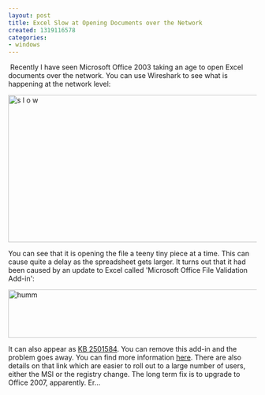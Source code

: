 ```yaml
---
layout: post
title: Excel Slow at Opening Documents over the Network
created: 1319116578
categories:
- windows
---
```

<p>&nbsp;Recently I have seen Microsoft Office 2003 taking an age to open Excel documents over the network. You can use Wireshark to see what is happening at the network level:</p>
<p><a href="/sites/default/files/ws.gif"><img alt="s l o w " width="647" height="299" class="triggerclass" src="/sites/default/files/ws-opt.gif" /></a></p>
<p>You can see that it is opening the file a teeny tiny piece at a time. This can cause quite a delay as the spreadsheet gets larger. It turns out that it had been caused by an update to Excel called 'Microsoft Office File Validation Add-in':</p>
<p><a href="/sites/default/files/mofvai.gif"><img alt="humm" width="603" height="98" class="triggerclass" src="/sites/default/files/mofvai.gif" /></a></p>
<p>It can also appear as <a href="http://support.microsoft.com/default.aspx?scid=kb;en-US;2501584">KB 2501584</a>. You can remove this add-in and the problem goes away. You can find more information <a href="http://support.microsoft.com/kb/2570623">here</a>. There are also details on that link which are easier to roll out to a large number of users, either the MSI or the registry change. The long term fix is&nbsp;to upgrade to Office 2007, apparently. Er...</p>
